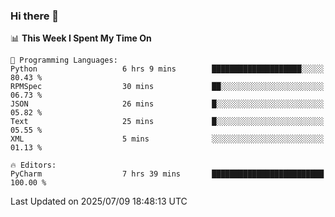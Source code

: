 ### Hi there 👋

<!--
**asdf12303116/asdf12303116** is a ✨ _special_ ✨ repository because its `README.md` (this file) appears on your GitHub profile.

Here are some ideas to get you started:

- 🔭 I’m currently working on ...
- 🌱 I’m currently learning ...
- 👯 I’m looking to collaborate on ...
- 🤔 I’m looking for help with ...
- 💬 Ask me about ...
- 📫 How to reach me: ...
- 😄 Pronouns: ...
- ⚡ Fun fact: ...
-->

<!--START_SECTION:waka-->
📊 **This Week I Spent My Time On** 

```text
💬 Programming Languages: 
Python                   6 hrs 9 mins        ████████████████████░░░░░   80.43 % 
RPMSpec                  30 mins             ██░░░░░░░░░░░░░░░░░░░░░░░   06.73 % 
JSON                     26 mins             █░░░░░░░░░░░░░░░░░░░░░░░░   05.82 % 
Text                     25 mins             █░░░░░░░░░░░░░░░░░░░░░░░░   05.55 % 
XML                      5 mins              ░░░░░░░░░░░░░░░░░░░░░░░░░   01.13 % 

🔥 Editors: 
PyCharm                  7 hrs 39 mins       █████████████████████████   100.00 % 
```


 Last Updated on 2025/07/09 18:48:13 UTC
<!--END_SECTION:waka-->
